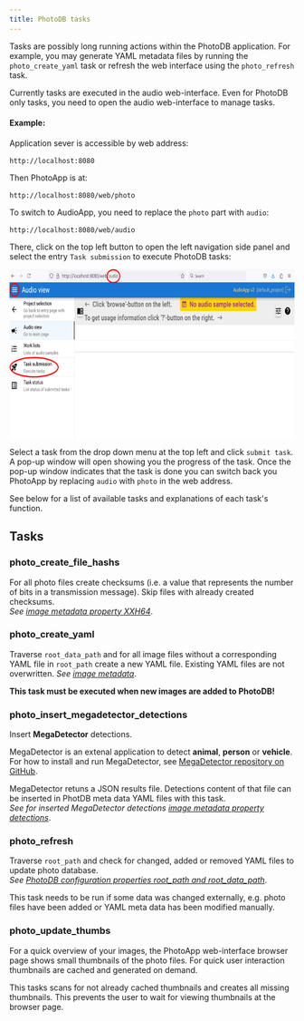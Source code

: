 ```yaml
---
title: PhotoDB tasks
---
```


Tasks are possibly long running actions within the PhotoDB application. For example, you may generate YAML metadata files by running the `photo_create_yaml` task or refresh the web interface using the `photo_refresh` task.

Currently tasks are executed in the audio web-interface. Even for PhotoDB only tasks, you need to open the audio web-interface to manage tasks.

#### Example:

Application sever is accessible by web address:
```text
http://localhost:8080
```
Then PhotoApp is at:
```text
http://localhost:8080/web/photo
```

To switch to AudioApp, you need to replace the `photo` part with `audio`:
```text
http://localhost:8080/web/audio
```
There, click on the top left button to open the left navigation side panel and select the entry `Task submission` to execute PhotoDB tasks:

<img src="../../_assets/PhotoApp_tasksubmission.png" alt="PhotoDB AudioDB task submission" width="auto" height="300" align="center">

Select a task from the drop down menu at the top left and click `submit task`. A pop-up window will open showing you the progress of the task. Once the pop-up window indicates that the task is done you can switch back you PhotoApp by replacing `audio` with `photo` in the web address.

See below for a list of available tasks and explanations of each task's function.

## Tasks

### photo_create_file_hashs

For all photo files create checksums (i.e. a value that represents the number of bits in a transmission message). Skip files with already created checksums.  
*See [image metadata property XXH64](image_metadata.md)*.

### photo_create_yaml

Traverse `root_data_path` and for all image files without a corresponding YAML file in `root_path` create a new YAML file. Existing YAML files are not overwritten.
*See [image metadata](image_metadata.md)*.

**This task must be executed when new images are added to PhotoDB!**

### photo_insert_megadetector_detections

Insert **MegaDetector** detections.

MegaDetector is an extenal application to detect **animal**, **person** or **vehicle**. For how to install and run MegaDetector, see [MegaDetector repository on GitHub](https://github.com/microsoft/CameraTraps/blob/main/megadetector.md).

MegaDetector retuns a JSON results file. Detections content of that file can be inserted in PhotDB meta data YAML files with this task.  
*See for inserted MegaDetector detections [image metadata property detections](image_metadata.md)*.

### photo_refresh

Traverse `root_path` and check for changed, added or removed YAML files to update photo database.  
*See [PhotoDB configuration properties root_path and root_data_path](config_photodb.md)*.

This task needs to be run if some data was changed externally, e.g. photo files have been added or YAML meta data has been modified manually.

### photo_update_thumbs

For a quick overview of your images, the PhotoApp web-interface browser page shows small thumbnails of the photo files. For quick user interaction thumbnails are cached and generated on demand.

This tasks scans for not already cached thumbnails and creates all missing thumbnails. This prevents the user to wait for viewing thumbnails at the browser page.